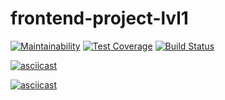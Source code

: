 # frontend-project-lvl1

[![Maintainability](https://api.codeclimate.com/v1/badges/19b898e399f9a62effc7/maintainability)](https://codeclimate.com/github/Talinka/frontend-project-lvl1/maintainability)
[![Test Coverage](https://api.codeclimate.com/v1/badges/19b898e399f9a62effc7/test_coverage)](https://codeclimate.com/github/Talinka/frontend-project-lvl1/test_coverage)
[![Build Status](https://travis-ci.com/Talinka/frontend-project-lvl1.svg?branch=master)](https://travis-ci.com/Talinka/frontend-project-lvl1)

[![asciicast](https://asciinema.org/a/YlVwwBJ0UOKMVu6heAZ8Qjqmb.svg)](https://asciinema.org/a/YlVwwBJ0UOKMVu6heAZ8Qjqmb)

[![asciicast](https://asciinema.org/a/ula21NN5TviwQX9Uxs7mJpdFx.svg)](https://asciinema.org/a/ula21NN5TviwQX9Uxs7mJpdFx)